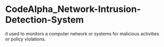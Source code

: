 # CodeAlpha_Network-Intrusion-Detection-System
it used to monitors a computer network or systems for malicious activities or policy violations.
